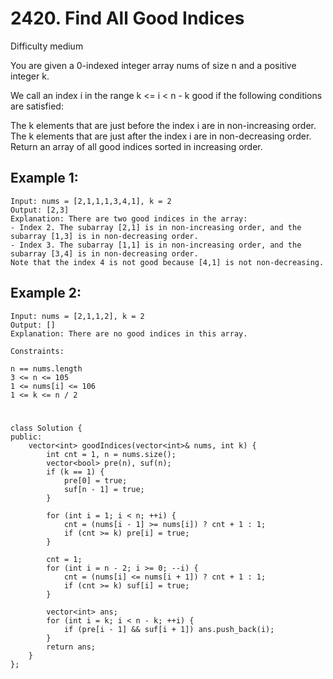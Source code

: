 # 2420. Find All Good Indices
Difficulty medium

You are given a 0-indexed integer array nums of size n and a positive integer k.

We call an index i in the range k <= i < n - k good if the following conditions are satisfied:

The k elements that are just before the index i are in non-increasing order.
The k elements that are just after the index i are in non-decreasing order.
Return an array of all good indices sorted in increasing order.


## Example 1:
```
Input: nums = [2,1,1,1,3,4,1], k = 2
Output: [2,3]
Explanation: There are two good indices in the array:
- Index 2. The subarray [2,1] is in non-increasing order, and the subarray [1,3] is in non-decreasing order.
- Index 3. The subarray [1,1] is in non-increasing order, and the subarray [3,4] is in non-decreasing order.
Note that the index 4 is not good because [4,1] is not non-decreasing.
```


## Example 2:
```
Input: nums = [2,1,1,2], k = 2
Output: []
Explanation: There are no good indices in this array.
```


```
Constraints:

n == nums.length
3 <= n <= 105
1 <= nums[i] <= 106
1 <= k <= n / 2
```


#
```
class Solution {
public:
    vector<int> goodIndices(vector<int>& nums, int k) {
        int cnt = 1, n = nums.size();
        vector<bool> pre(n), suf(n);
        if (k == 1) {
            pre[0] = true;
            suf[n - 1] = true;
        }

        for (int i = 1; i < n; ++i) {
            cnt = (nums[i - 1] >= nums[i]) ? cnt + 1 : 1;
            if (cnt >= k) pre[i] = true;
        }

        cnt = 1;
        for (int i = n - 2; i >= 0; --i) {
            cnt = (nums[i] <= nums[i + 1]) ? cnt + 1 : 1;
            if (cnt >= k) suf[i] = true;
        }

        vector<int> ans;
        for (int i = k; i < n - k; ++i) {
            if (pre[i - 1] && suf[i + 1]) ans.push_back(i);
        }
        return ans;
    }
};
```